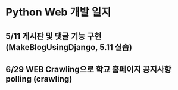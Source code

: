 # Python Web 개발 일지
## 5/11 게시판 및 댓글 기능 구현(MakeBlogUsingDjango, 5.11 실습) 
## 6/29 WEB Crawling으로 학교 홈페이지 공지사항 polling (crawling)
